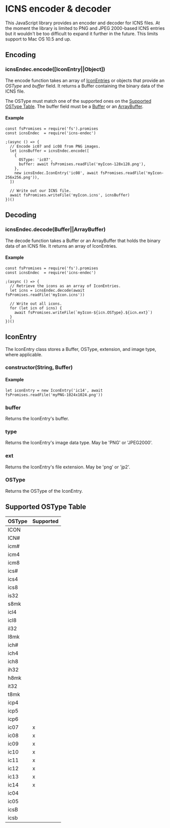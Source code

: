 # ICNS encoder & decoder
This JavaScript library provides an encoder and decoder for ICNS files. At the moment the library is limited to PNG and JPEG 2000-based ICNS entries but it wouldn't be too difficult to expand it further in the future. This limits support to Mac OS 10.5 and up.

## Encoding
### icnsEndec.encode([IconEntry||Object])
The encode function takes an array of [IconEntries](#iconentry) or objects that provide an *OSType* and *buffer* field. It returns a Buffer containing the binary data of the ICNS file.

The OSType must match one of the supported ones on the [Supported OSType Table](#supported-ostype-table). The buffer field must be a [Buffer](https://nodejs.org/api/buffer.html) or an [ArrayBuffer](https://developer.mozilla.org/en-US/docs/Web/JavaScript/Reference/Global_Objects/ArrayBuffer).

#### Example
```
const fsPromises = require('fs').promises
const icnsEndec  = require('icns-endec')

;(async () => {
  // Encode ic07 and ic08 from PNG images.
  let icnsBuffer = icnsEndec.encode([
    {
      OSType: 'ic07',
      buffer: await fsPromises.readFile('myIcon-128x128.png'),
    },
    new icnsEndec.IconEntry('ic08', await fsPromises.readFile('myIcon-256x256.png')),
  ])
  
  // Write out our ICNS file.
  await fsPromises.writeFile('myIcon.icns', icnsBuffer)
})()
```

## Decoding

### icnsEndec.decode(Buffer||ArrayBuffer)
The decode function takes a Buffer or an ArrayBuffer that holds the binary data of an ICNS file. It returns an array of IconEntries.

#### Example
```
const fsPromises = require('fs').promises
const icnsEndec  = require('icns-endec')

;(async () => {
  // Retrieve the icons as an array of IconEntries.
  let icns = icnsEndec.decode(await fsPromises.readFile('myIcon.icns'))
  
  // Write out all icons.
  for (let icn of icns) {
    await fsPromises.writeFile(`myIcon-${icn.OSType}.${icn.ext}`)
  }
})()
```

## IconEntry
The IconEntry class stores a Buffer, OSType, extension, and image type, where applicable.

### constructor(String, Buffer)
#### Example
```
let iconEntry = new IconEntry('ic14', await fsPromises.readFile('myPNG-1024x1024.png'))
```

### buffer
Returns the IconEntry's buffer.

### type
Returns the IconEntry's image data type. May be 'PNG' or 'JPEG2000'.

### ext
Returns the IconEntry's file extension. May be 'png' or 'jp2'.

### OSType
Returns the OSType of the IconEntry.

## Supported OSType Table

| OSType | Supported|
|-|-|
| ICON |   |
| ICN# |   |
| icm# |   |
| icm4 |   |
| icm8 |   |
| ics# |   |
| ics4 |   |
| ics8 |   |
| is32 |   |
| s8mk |   |
| icl4 |   |
| icl8 |   |
| il32 |   |
| l8mk |   |
| ich# |   |
| ich4 |   |
| ich8 |   |
| ih32 |   |
| h8mk |   |
| it32 |   |
| t8mk |   |
| icp4 |   |
| icp5 |   |
| icp6 |   |
| ic07 | x |
| ic08 | x |
| ic09 | x |
| ic10 | x |
| ic11 | x |
| ic12 | x |
| ic13 | x |
| ic14 | x |
| ic04 |   |
| ic05 |   |
| icsB |   |
| icsb |   |
